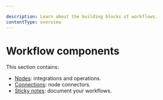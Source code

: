 ```yaml
---

description: Learn about the building blocks of workflows.
contentType: overview
---
```


# Workflow components

This section contains:

* [Nodes](/workflows/components/nodes.md): integrations and operations.
* [Connections](/workflows/components/connections.md): node connectors.
* [Sticky notes](/workflows/components/sticky-notes.md): document your workflows.

